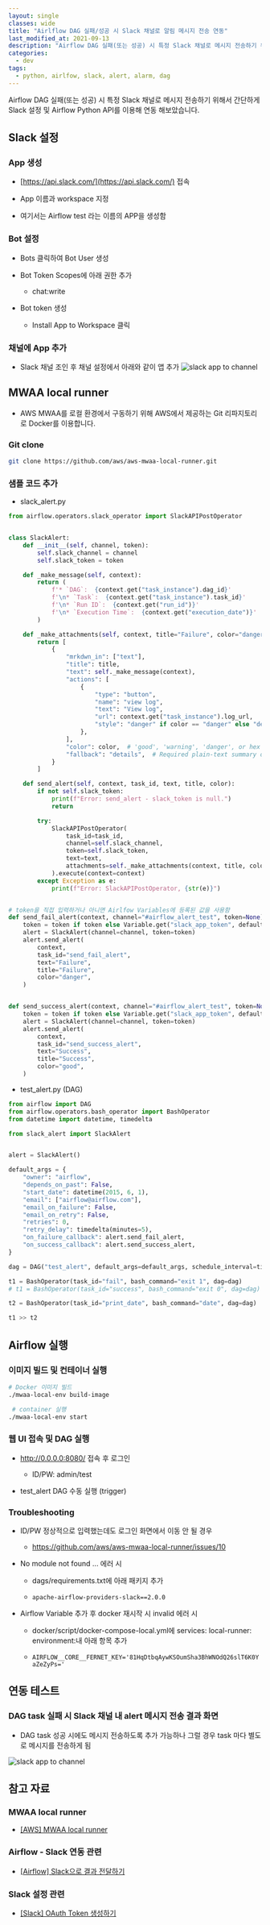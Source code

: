 ```yaml
---
layout: single
classes: wide
title: "Airlflow DAG 실패/성공 시 Slack 채널로 알림 메시지 전송 연동"
last_modified_at: 2021-09-13
description: "Airflow DAG 실패(또는 성공) 시 특정 Slack 채널로 메시지 전송하기 위해서 간단하게 Slack 설정 및 Airflow Python API를 이용해 연동 해보았습니다."
categories:
  - dev
tags:
  - python, airlfow, slack, alert, alarm, dag
---
```


Airflow DAG 실패(또는 성공) 시 특정 Slack 채널로 메시지 전송하기 위해서 간단하게 Slack 설정 및 Airflow Python API를 이용해 연동 해보았습니다.


## Slack 설정

### App 생성

- [https://api.slack.com/](https://api.slack.com/) 접속

- App 이름과 workspace 지정

- 여기서는 Airflow test 라는 이름의 APP을 생성함

### Bot 설정

- Bots 클릭하여 Bot User 생성

- Bot Token Scopes에 아래 권한 추가

  - chat:write

- Bot token 생성

  - Install App to Workspace 클릭

### 채널에 App 추가

- Slack 채널 조인 후 채널 설정에서 아래와 같이 앱 추가
![slack app to channel](/assets/images/2021-09-13_airflow_slack_1.png?raw=true)


## MWAA local runner

- AWS MWAA를 로컬 환경에서 구동하기 위해 AWS에서 제공하는 Git 리파지토리로 Docker를 이용합니다.

### Git clone

```bash
git clone https://github.com/aws/aws-mwaa-local-runner.git
```

### 샘플 코드 추가

- slack_alert.py

```python
from airflow.operators.slack_operator import SlackAPIPostOperator


class SlackAlert:
    def __init__(self, channel, token):
        self.slack_channel = channel
        self.slack_token = token

    def _make_message(self, context):
        return (
            f'* `DAG`:  {context.get("task_instance").dag_id}'
            f'\n* `Task`:  {context.get("task_instance").task_id}'
            f'\n* `Run ID`:  {context.get("run_id")}'
            f'\n* `Execution Time`:  {context.get("execution_date")}'
        )

    def _make_attachments(self, context, title="Failure", color="danger"):
        return [
            {
                "mrkdwn_in": ["text"],
                "title": title,
                "text": self._make_message(context),
                "actions": [
                    {
                        "type": "button",
                        "name": "view log",
                        "text": "View log",
                        "url": context.get("task_instance").log_url,
                        "style": "danger" if color == "danger" else "default",
                    },
                ],
                "color": color,  # 'good', 'warning', 'danger', or hex ('#439FE0')
                "fallback": "details",  # Required plain-text summary of the attachment
            }
        ]

    def send_alert(self, context, task_id, text, title, color):
        if not self.slack_token:
            print(f"Error: send_alert - slack_token is null.")
            return

        try:
            SlackAPIPostOperator(
                task_id=task_id,
                channel=self.slack_channel,
                token=self.slack_token,
                text=text,
                attachments=self._make_attachments(context, title, color),
            ).execute(context=context)
        except Exception as e:
            print(f"Error: SlackAPIPostOperator, {str(e)}")


# token을 직접 입력하거나 아니면 Airlfow Variables에 등록된 값을 사용함
def send_fail_alert(context, channel="#airflow_alert_test", token=None):
    token = token if token else Variable.get("slack_app_token", default_var=None)
    alert = SlackAlert(channel=channel, token=token)
    alert.send_alert(
        context,
        task_id="send_fail_alert",
        text="Failure",
        title="Failure",
        color="danger",
    )


def send_success_alert(context, channel="#airflow_alert_test", token=None):
    token = token if token else Variable.get("slack_app_token", default_var=None)
    alert = SlackAlert(channel=channel, token=token)
    alert.send_alert(
        context,
        task_id="send_success_alert",
        text="Success",
        title="Success",
        color="good",
    )
```    

- test_alert.py (DAG)

```python
from airflow import DAG
from airflow.operators.bash_operator import BashOperator
from datetime import datetime, timedelta

from slack_alert import SlackAlert


alert = SlackAlert()

default_args = {
    "owner": "airflow",
    "depends_on_past": False,
    "start_date": datetime(2015, 6, 1),
    "email": ["airflow@airflow.com"],
    "email_on_failure": False,
    "email_on_retry": False,
    "retries": 0,
    "retry_delay": timedelta(minutes=5),
    "on_failure_callback": alert.send_fail_alert,
    "on_success_callback": alert.send_success_alert,
}

dag = DAG("test_alert", default_args=default_args, schedule_interval=timedelta(1))

t1 = BashOperator(task_id="fail", bash_command="exit 1", dag=dag)
# t1 = BashOperator(task_id="success", bash_command="exit 0", dag=dag)

t2 = BashOperator(task_id="print_date", bash_command="date", dag=dag)

t1 >> t2
```


## Airflow 실행

### 이미지 빌드 및 컨테이너 실행

```bash
# Docker 이미지 빌드
./mwaa-local-env build-image

 # container 실행
./mwaa-local-env start
```

### 웹 UI 접속 및 DAG 실행

- http://0.0.0.0:8080/ 접속 후 로그인

  - ID/PW: admin/test

- test_alert DAG 수동 실행 (trigger)

### Troubleshooting

- ID/PW 정상적으로 입력했는데도 로그인 화면에서 이동 안 될 경우

  - https://github.com/aws/aws-mwaa-local-runner/issues/10

- No module not found ... 에러 시

  - dags/requirements.txt에 아래 패키지 추가

  - `apache-airflow-providers-slack==2.0.0`

- Airflow Variable 추가 후 docker 재시작 시 invalid 에러 시

  - docker/script/docker-compose-local.yml에 services: local-runner: environment:내 아래 항목 추가

  - `AIRFLOW__CORE__FERNET_KEY='81HqDtbqAywKSOumSha3BhWNOdQ26slT6K0YaZeZyPs='`


## 연동 테스트

### DAG task 실패 시 Slack 채널 내 alert 메시지 전송 결과 화면
- DAG task 성공 시에도 메시지 전송하도록 추가 가능하나 그럴 경우 task 마다 별도로 메시지를 전송하게 됨

![slack app to channel](/assets/images/2021-09-13_airflow_slack_2.png?raw=true)

## 참고 자료

### MWAA local runner
- [[AWS] MWAA local runner](https://github.com/aws/aws-mwaa-local-runner)

### Airflow - Slack 연동 관련
- [[Airflow] Slack으로 결과 전달하기](https://moons08.github.io/programming/airflow-slack/)

### Slack 설정 관련
- [[Slack] OAuth Token 생성하기](https://miaow-miaow.tistory.com/148)
